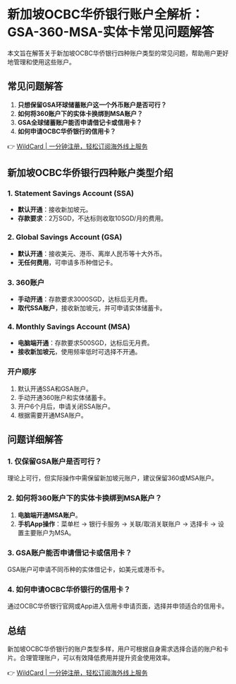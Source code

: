 # 新加坡OCBC华侨银行账户全解析：GSA-360-MSA-实体卡常见问题解答

本文旨在解答关于新加坡OCBC华侨银行四种账户类型的常见问题，帮助用户更好地管理和使用这些账户。

## 常见问题解答

1. **只想保留GSA环球储蓄账户这一个外币账户是否可行？**
2. **如何将360账户下的实体卡换绑到MSA账户？**
3. **GSA全球储蓄账户能否申请借记卡或信用卡？**
4. **如何申请OCBC华侨银行的信用卡？**

👉 [WildCard | 一分钟注册，轻松订阅海外线上服务](https://bbtdd.com/WildCard)

## 新加坡OCBC华侨银行四种账户类型介绍

### 1. Statement Savings Account (SSA)
- **默认开通**：接收新加坡元。
- **存款要求**：2万SGD，不达标则收取10SGD/月的费用。

### 2. Global Savings Account (GSA)
- **默认开通**：接收美元、港币、离岸人民币等十大外币。
- **无任何费用**，可申请多币种借记卡。

### 3. 360账户
- **手动开通**：存款要求3000SGD，达标后无月费。
- **取代SSA账户**，接收新加坡元，并可申请实体储蓄卡。

### 4. Monthly Savings Account (MSA)
- **电脑端开通**：存款要求500SGD，达标后无月费。
- **接收新加坡元**，使用频率低时可选择不开通。

### 开户顺序
1. 默认开通SSA和GSA账户。
2. 手动开通360账户和实体储蓄卡。
3. 开户6个月后，申请关闭SSA账户。
4. 根据需要开通MSA账户。

## 问题详细解答

### 1. 仅保留GSA账户是否可行？
理论上可行，但实际操作中需保留新加坡元账户，建议保留360或MSA账户。

### 2. 如何将360账户下的实体卡换绑到MSA账户？
1. **电脑端开通MSA账户**。
2. **手机App操作**：菜单栏 -> 银行卡服务 -> 关联/取消关联账户 -> 选择卡 -> 设置主要账户为MSA。

### 3. GSA账户能否申请借记卡或信用卡？
GSA账户可申请不同币种的实体借记卡，如美元或港币卡。

### 4. 如何申请OCBC华侨银行的信用卡？
通过OCBC华侨银行官网或App进入信用卡申请页面，选择并申领适合的信用卡。

## 总结
新加坡OCBC华侨银行的账户类型多样，用户可根据自身需求选择合适的账户和卡片。合理管理账户，可以有效降低费用并提升资金使用效率。

👉 [WildCard | 一分钟注册，轻松订阅海外线上服务](https://bbtdd.com/WildCard)